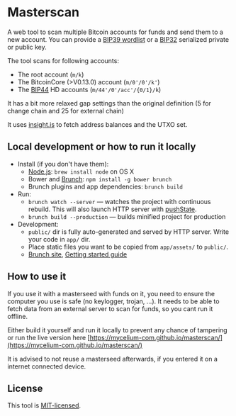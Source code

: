# Masterscan

A web tool to scan multiple Bitcoin accounts for funds and send them to a new account.
You can provide a [BIP39 wordlist](https://github.com/bitcoin/bips/blob/master/bip-0039.mediawiki) or
a [BIP32](https://github.com/bitcoin/bips/blob/master/bip-0032.mediawiki) serialized private or public key.

The tool scans for following accounts:
* The root account (`m/k`)
* The BitcoinCore (>V0.13.0) account (`m/0'/0'/k'`)
* The [BIP44](https://github.com/bitcoin/bips/blob/master/bip-0044.mediawiki) HD accounts (`m/44'/0'/acc'/{0/1}/k`)

It has a bit more relaxed gap settings than the original definition (5 for change chain and 25 for external chain)

It uses [insight.is](https://insight.is/) to fetch address balances and the UTXO set.


## Local development or how to run it locally
* Install (if you don't have them):
    * [Node.js](http://nodejs.org): `brew install node` on OS X
    * Bower and [Brunch](http://brunch.io): `npm install -g bower brunch`
    * Brunch plugins and app dependencies: `brunch build`
* Run:
    * `brunch watch --server` — watches the project with continuous rebuild. This will also launch HTTP server with [pushState](https://developer.mozilla.org/en-US/docs/Web/Guide/API/DOM/Manipulating_the_browser_history).
    * `brunch build --production` — builds minified project for production
* Development:
    * `public/` dir is fully auto-generated and served by HTTP server.  Write your code in `app/` dir.
    * Place static files you want to be copied from `app/assets/` to `public/`.
    * [Brunch site](http://brunch.io), [Getting started guide](https://github.com/brunch/brunch-guide#readme)


## How to use it

If you use it with a masterseed with funds on it, you need to ensure the computer
you use is safe (no keylogger, trojan, ...). It needs to be able to fetch data from an external
server to scan for funds, so you cant run it offline.

Either build it yourself and run it locally to prevent any chance of tampering or run the
live version here [https://mycelium-com.github.io/masterscan/](https://mycelium-com.github.io/masterscan/)

It is advised to not reuse a masterseed afterwards, if you entered it on a internet connected device.

## License

This tool is [MIT-licensed](LICENSE.txt).